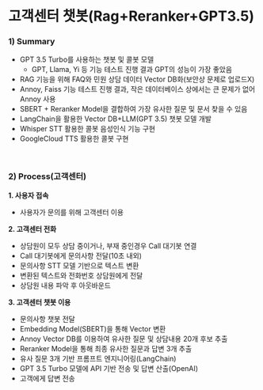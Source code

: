 # 고객센터 챗봇(Rag+Reranker+GPT3.5) <br>
### 1) Summary
- GPT 3.5 Turbo를 사용하는 챗봇 및 콜봇 모델
    - GPT, Llama, Yi 등 기능 테스트 진행 결과 GPT의 성능이 가장 좋았음
- RAG 기능을 위해 FAQ와 민원 상담 데이터 Vector DB화(보안상 문제로 업로드X)
- Annoy, Faiss 기능 테스트 진행 결과, 작은 데이터베이스 상에서는 큰 문제가 없어 Annoy 사용
- SBERT + Reranker Model을 결합하여 가장 유사한 질문 및 문서 찾을 수 있음
- LangChain을 활용한 Vector DB+LLM(GPT 3.5) 챗봇 모델 개발
- Whisper STT 활용한 콜봇 음성인식 기능 구현
- GoogleCloud TTS 활용한 콜봇 구현
<br/>


### 2) Process(고객센터)
<b> 1. 사용자 접속</b>
- 사용자가 문의를 위해 고객센터 이용
  
<b> 2. 고객센터 전화</b>
- 상담원이 모두 상담 중이거나, 부재 중인경우 Call 대기봇 연결
- Call 대기봇에게 문의사항 전달(10초 내외)
- 문의사항 STT 모델 기반으로 텍스트 변환
- 변환된 텍스트와 전화번호 상담원에게 전달
- 상담원 내용 파악 후 아웃바운드
  
<b> 3. 고객센터 챗봇 이용</b>
- 문의사항 챗봇 전달
- Embedding Model(SBERT)을 통해 Vector 변환
- Annoy Vector DB를 이용하여 유사한 질문 및 상담내용 20개 후보 추출
- Reranker Model을 통해 최종 유사한 질문과 답변 3개 추출
- 유사 질문 3개 기반 프롬프트 엔지니어링(LangChain)
- GPT 3.5 Turbo 모델에 API 기반 전송 및 답변 산출(OpenAI)
- 고객에게 답변 전송
